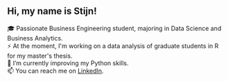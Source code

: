 ## Hi, my name is Stijn!
🎓 Passionate Business Engineering student, majoring in Data Science and Business Analytics. <br/>
⚡ At the moment, I'm working on a data analysis of graduate students in R for my master's thesis. <br/>
🌱 I’m currently improving my Python skills. <br/>
📫 You can reach me on [LinkedIn](https://www.linkedin.com/in/stijn-verpoest/).

<!--[![Stijn Verpoest's github stats](https://github-readme-stats.vercel.app/api?username=stijnverpoest)](https://github.com/anuraghazra/github-readme-stats) -->

<!--
**stijnverpoest/stijnverpoest** is a ✨ _special_ ✨ repository because its `README.md` (this file) appears on your GitHub profile.

Here are some ideas to get you started:

- 🔭 I’m currently working on ...
- 🌱 I’m currently learning ...
- 👯 I’m looking to collaborate on ...
- 🤔 I’m looking for help with ...
- 💬 Ask me about ...
- 📫 How to reach me: ...
- 😄 Pronouns: ...
- ⚡ Fun fact: ...
-->
